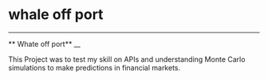 # whale off port
_____

** Whate off port**
__

This Project was to test my skill on APIs and understanding Monte Carlo simulations to make predictions in financial markets. 

